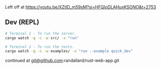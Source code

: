 Left off at https://youtu.be/XZtlD_m59sM?si=HFQIoDLAHuxKSONO&t=2753

## Dev (REPL)

```sh
# Terminal 1 - To run the server.
cargo watch -q -c -w src/ -x "run"

# Terminal 2 - To run the tests.
cargo watch -q -c -w examples/ -x "run --example quick_dev"
```

continued at git@github.com:randallard/rust-web-app.git